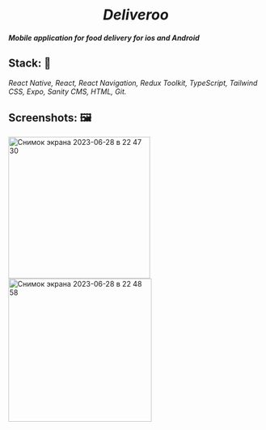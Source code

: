 <h1 align=center><i>Deliveroo</i></h1>

#### _Mobile application for food delivery for ios and Android_

## Stack: :wrench:

_React Native, React, React Navigation, Redux Toolkit, TypeScript, Tailwind CSS, Expo, Sanity CMS, HTML, Git._

## Screenshots: 🖼️

<img width="280" alt="Снимок экрана 2023-06-28 в 22 47 30" src="https://github.com/Guzzlerx/deliveroo/assets/92124996/18acb166-0a70-48c4-a217-49ddb7eb024b">
<img width="283" alt="Снимок экрана 2023-06-28 в 22 48 58" src="https://github.com/Guzzlerx/deliveroo/assets/92124996/262d1bff-093a-4db0-9823-e089cf96d9d3">
